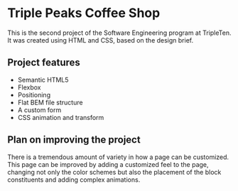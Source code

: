 # Triple Peaks Coffee Shop

This is the second project of the Software Engineering program at TripleTen. It was created using HTML and CSS, based on the design brief.

## Project features

- Semantic HTML5
- Flexbox
- Positioning
- Flat BEM file structure
- A custom form
- CSS animation and transform

## Plan on improving the project

There is a tremendous amount of variety in how a page can be customized. This page can be improved by adding a customized feel to the page, changing not only the color schemes but also the placement of the block constituents and adding complex animations.
